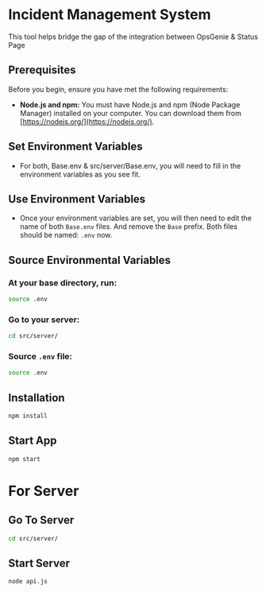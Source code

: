 # Incident Management System

This tool helps bridge the gap of the integration between OpsGenie & Status Page

## Prerequisites

Before you begin, ensure you have met the following requirements:

- **Node.js and npm:** You must have Node.js and npm (Node Package Manager) installed on your computer. You can download them from [https://nodejs.org/](https://nodejs.org/).

## Set Environment Variables
- For both, Base.env & src/server/Base.env, you will need to fill in the environment variables as you see fit. 
## Use Environment Variables
- Once your environment variables are set, you will then need to edit the name of both `Base.env` files. And remove the `Base` prefix. Both files should be named: `.env` now.
## Source Environmental Variables
### At your base directory, run:
```bash
source .env
```
### Go to your server:
```bash
cd src/server/
```
### Source `.env` file:
```bash
source .env
```

## Installation

```bash
npm install
```

## Start App

```bash
npm start
```

# For Server
## Go To Server
```bash
cd src/server/
```
## Start Server
```bash
node api.js
```
